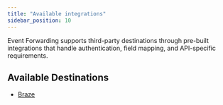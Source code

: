 ```yaml
---
title: "Available integrations"
sidebar_position: 10
---
```


Event Forwarding supports third-party destinations through pre-built integrations that handle authentication, field mapping, and API-specific requirements.

## Available Destinations

- [Braze](/docs/destinations/forwarding-events/integrations/braze/index.md)